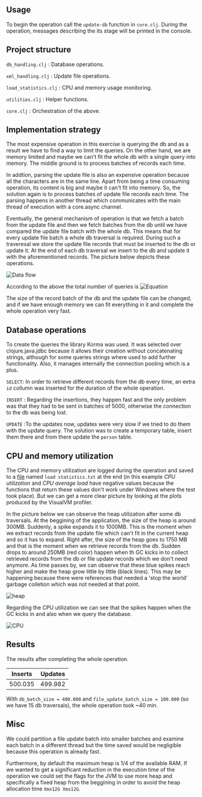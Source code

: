 ## Usage

To begin the operation call the ```update-db``` function in ```core.clj```. During the operation, messages describing the its stage will be printed in the console.

## Project structure

```db_handling.clj``` : Database operations.

```xml_handling.clj``` : Update file operations.

```load_statistics.clj``` : CPU and memory usage monitoring.

```utilities.clj``` : Helper functions.

```core.clj``` : Orchestration of the above.

## Implementation strategy

The most expensive operation in this exercise is querying the db and as a result we have to find a way to limit the queries. On the other hand, we are memory limited and maybe we can't fit the whole db with a single query into memory. The middle ground is to process batches of records each time. 

In addtion, parsing the update file is also an expensive operation because all the characters are in the same line. Apart from being a time consuming operation, its content is big and maybe it can't fit into memory. So, the solution again is to process batches of update file records each time. The parsing happens in another thread which communicates with the main thread of execution with a core.async channel.

Eventually, the general mechanism of operation is that we fetch a batch from the update file and then we fetch batches from the db until we have compared the update file batch with the whole db. This means that for every update file batch a whole db traversal is required. During such a traveresal we store the update file records that must be inserted to the db or update it. At the end of each db traversal we insert to the db and update it with the aforementioned records. The picture below depicts these operations.

![Data flow](https://github.com/chrispyl/lambdawerks_test/blob/master/images/Data%20flow.jpg)


According to the above the total number of queries is ![Equation](https://github.com/chrispyl/lambdawerks_test/blob/master/images/equation.jpg)

The size of the record batch of the db and the update file can be changed, and if we have enough memory we can fit everything in it and complete the whole operation very fast.

## Database operations

To create the queries the library Korma was used. It was selected over clojure.java.jdbc because it allows their creation without concatenating strings, although for some queries strings where used to add further functionality. Also, it manages internally the connection pooling which is a plus. 

```SELECT```: In order to retrieve different records from the db every time, an extra ```id``` collumn was inserted for the duration of the whole operation. 

```INSERT``` : Regarding the insertions, they happen fast and the only problem was that they had to be sent in batches of 5000, otherwise the connection to the db was being lost.

```UPDATE``` :To the updates now, updates were very slow if we tried to do them with the update query. The solution was to create a temporary table, insert them there and from there update the ```person``` table.

## CPU and memory utilization

The CPU and memory utilization are logged during the operation and saved to a [file](https://github.com/chrispyl/lambdawerks_test/blob/master/load%20statistics.txt) named ```load statistics.txt``` at the end (in this example *CPU utilization* and *CPU average load* have negative values because the functions that return these values don't work under Windows where the test took place).
But we can get a more clear picture by looking at the plots produced by the VisualVM profiler.

In the picture below we can observe the heap utilization after some db traversals. At the beggining of the application, the size of the heap is around 300MB. Suddenly, a spike expands it to 1000MB. This is the moment when we extract records from the update file which can't fit in the current heap and so it has to expand. Right after, the size of the heap goes to 1750 MB and that is the moment when we retrieve records from the db. Sudden drops to around 250MB (red color) happen when th GC kicks in to collect retrieved records from the db or file update records which we don't need anymore. As time passes by, we can observe that these blue spikes reach higher and make the heap grow little by little (black lines). This may be happening because there were references that needed a 'stop the world' garbage colletion which was not needed at that point.

![heap](https://github.com/chrispyl/lambdawerks_test/blob/master/images/heap.jpg)

Regarding the CPU utilization we can see that the spikes happen when the GC kicks in and also when we query the database.

![CPU](https://github.com/chrispyl/lambdawerks_test/blob/master/images/cpu.jpg)

## Results

The results after completing the whole operation.

|Inserts|Updates|
|-------|-------|
|500.035|499.982|

With ```db_batch_size = 400.000``` and ```file_update_batch_size = 100.000``` (so we have 15 db traversals), the whole operation took ~40 min.

## Misc

We could partition a file update batch into smaller batches and examine each batch in a different thread but the time saved would be negligible because this operation is already fast.

Furthermore, by default the maximum heap is 1/4 of the available RAM. If we wanted to get a significant reduction in the execution time of the operation we could set the flags for the JVM to use more heap and specifically a fixed heap from the beggining in order to avoid the heap allocation time ```Xmx12G Xms12G```.

